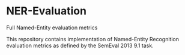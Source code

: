 # NER-Evaluation
Full Named-Entity evaluation metrics

This repository contains implementation of Named-Entity Recognition evaluation metrics as defined by the SemEval 2013 9.1 task.

